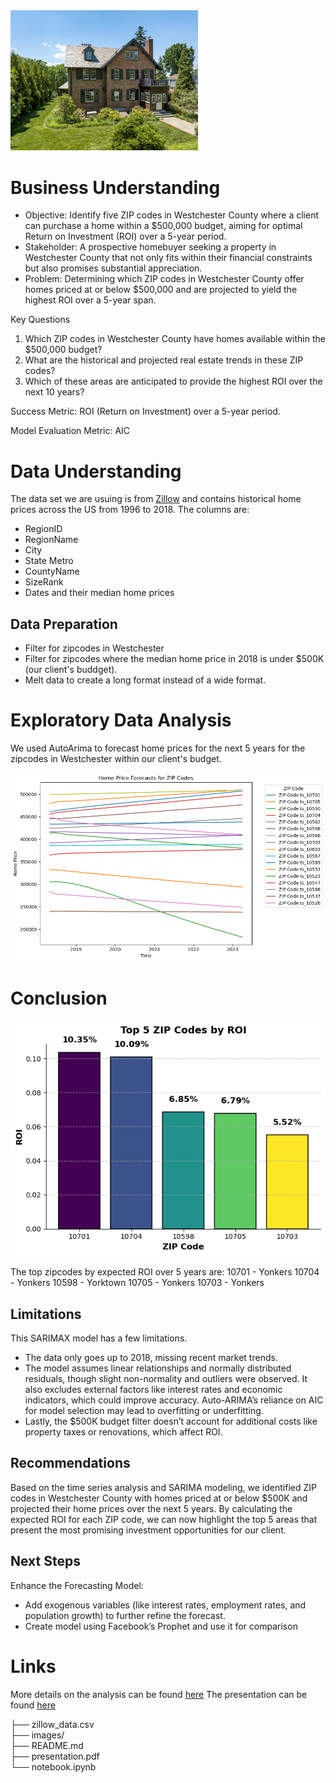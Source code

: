 <img src="./images/house.jpg" alt="house" width="300"/>

# Business Understanding
* Objective: Identify five ZIP codes in Westchester County where a client can purchase a home within a $500,000 budget, aiming for optimal Return on Investment (ROI) over a 5-year period.
* Stakeholder: A prospective homebuyer seeking a property in Westchester County that not only fits within their financial constraints but also promises substantial appreciation.
* Problem: Determining which ZIP codes in Westchester County offer homes priced at or below $500,000 and are projected to yield the highest ROI over a 5-year span.

Key Questions
1. Which ZIP codes in Westchester County have homes available within the $500,000 budget?
2. What are the historical and projected real estate trends in these ZIP codes?
3. Which of these areas are anticipated to provide the highest ROI over the next 10 years?

Success Metric: ROI (Return on Investment) over a 5-year period.

Model Evaluation Metric: AIC

# Data Understanding
The data set we are usuing is from [Zillow](https://www.zillow.com/research/data/) and contains historical home prices across the US from 1996 to 2018.
The columns are:
* RegionID
* RegionName
* City
* State Metro
* CountyName
* SizeRank
* Dates and their median home prices

## Data Preparation
* Filter for zipcodes in Westchester
* Filter for zipcodes where the median home price in 2018 is under $500K (our client's buddget).
* Melt data to create a long format instead of a wide format.

# Exploratory Data Analysis
We used AutoArima to forecast home prices for the next 5 years for the zipcodes in Westchester within our client's budget.

![Price Forecasts](./images/price_forecasts.png)

# Conclusion
![Top ROIs](./images/top_5_roi.png)

The top zipcodes by expected ROI over 5 years are:
10701 - Yonkers
10704 - Yonkers
10598 - Yorktown
10705 - Yonkers
10703 - Yonkers

## Limitations
This SARIMAX model has a few limitations. 
* The data only goes up to 2018, missing recent market trends. 
* The model assumes linear relationships and normally distributed residuals, though slight non-normality and outliers were observed. It also excludes external factors like interest rates and economic indicators, which could improve accuracy. Auto-ARIMA’s reliance on AIC for model selection may lead to overfitting or underfitting. 
* Lastly, the $500K budget filter doesn’t account for additional costs like property taxes or renovations, which affect ROI.

## Recommendations
Based on the time series analysis and SARIMA modeling, we identified ZIP codes in Westchester County with homes priced at or below $500K and projected their home prices over the next 5 years. By calculating the expected ROI for each ZIP code, we can now highlight the top 5 areas that present the most promising investment opportunities for our client.

## Next Steps
Enhance the Forecasting Model:
* Add exogenous variables (like interest rates, employment rates, and population growth) to further refine the forecast.
* Create model using Facebook’s Prophet and use it for comparison
 
# Links
More details on the analysis can be found [here](https://github.com/hannahdallas/zillow_time_series_model/blob/main/notebook.ipynb)
The presentation can be found [here](https://docs.google.com/presentation/d/1UnwhOtG6VXyiT7JYCG60OG-SGA8XWjSGLtsaN6632Xw/edit#slide=id.p6)

├── zillow_data.csv   
├── images/              
├── README.md           
├── presentation.pdf      
└── notebook.ipynb  